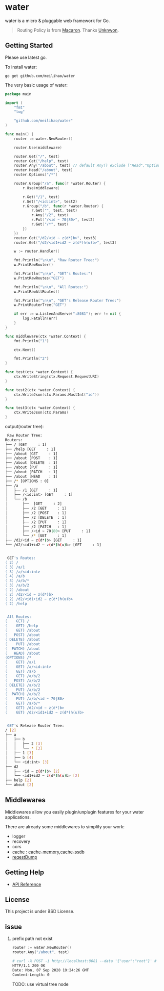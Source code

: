 # water

water is a micro & pluggable web framework for Go.

> Routing Policy is from [Macaron](github.com/go-macaron/macaron). Thanks [Unknwon](https://github.com/Unknwon).

## Getting Started

Please use latest go.

To install water:

	go get github.com/meilihao/water

The very basic usage of water:

```go
package main

import (
	"fmt"
	"log"

	"github.com/meilihao/water"
)

func main() {
	router := water.NewRouter()

	router.Use(middleware)

	router.Get("/", test)
	router.Get("/help", test)
	router.Any("/about", test) // default Any() exclude ["Head","Options"]
	router.Head("/about", test)
	router.Options("/*")

	router.Group("/a", func(r *water.Router) {
		r.Use(middleware)

		r.Get("/1", test)
		r.Get("/<id:int>", test2)
		r.Group("/b", func(r *water.Router) {
			r.Get("", test, test)
			r.Any("/2", test)
			r.Put("/<id ~ 70|80>", test2)
			r.Get("/*", test)
		})
	})
	router.Get("/d2/<id ~ z(d*)b>", test3)
	router.Get("/d2/<id1+id2 ~ z(d*)h(u)b>", test3)

	w := router.Handler()

	fmt.Println("\n\n", "Raw Router Tree:")
	w.PrintRawRouter()

	fmt.Println("\n\n", "GET's Routes:")
	w.PrintRawRoutes("GET")

	fmt.Println("\n\n", "All Routes:")
	w.PrintRawAllRoutes()

	fmt.Println("\n\n", "GET's Release Router Tree:")
	w.PrintRouterTree("GET")

	if err := w.ListenAndServe(":8081"); err != nil {
		log.Fatalln(err)
	}
}

func middleware(ctx *water.Context) {
	fmt.Println("1")

	ctx.Next()

	fmt.Println("2")
}

func test(ctx *water.Context) {
	ctx.WriteString(ctx.Request.RequestURI)
}

func test2(ctx *water.Context) {
	ctx.WriteJson(ctx.Params.MustInt("id"))
}

func test3(ctx *water.Context) {
	ctx.WriteJson(ctx.Params)
}
```

output(router tree):
```sh
 Raw Router Tree:
Routers:
├── / [GET     : 1]
├── /help [GET     : 1]
├── /about [GET     : 1]
├── /about [POST    : 1]
├── /about [DELETE  : 1]
├── /about [PUT     : 1]
├── /about [PATCH   : 1]
├── /about [HEAD    : 1]
├── /* [OPTIONS : 0]
├── /a
│   ├── /1 [GET     : 1]
│   ├── /<id:int> [GET     : 1]
│   └── /b
│       ├──  [GET     : 2]
│       ├── /2 [GET     : 1]
│       ├── /2 [POST    : 1]
│       ├── /2 [DELETE  : 1]
│       ├── /2 [PUT     : 1]
│       ├── /2 [PATCH   : 1]
│       ├── /<id ~ 70|80> [PUT     : 1]
│       └── /* [GET     : 1]
├── /d2/<id ~ z(d*)b> [GET     : 1]
└── /d2/<id1+id2 ~ z(d*)h(u)b> [GET     : 1]


 GET's Routes:
( 2) /
( 3) /a/1
( 3) /a/<id:int>
( 4) /a/b
( 3) /a/b/*
( 3) /a/b/2
( 2) /about
( 2) /d2/<id ~ z(d*)b>
( 2) /d2/<id1+id2 ~ z(d*)h(u)b>
( 2) /help


 All Routes:
(    GET) /
(    GET) /help
(    GET) /about
(   POST) /about
( DELETE) /about
(    PUT) /about
(  PATCH) /about
(   HEAD) /about
(OPTIONS) /*
(    GET) /a/1
(    GET) /a/<id:int>
(    GET) /a/b
(    GET) /a/b/2
(   POST) /a/b/2
( DELETE) /a/b/2
(    PUT) /a/b/2
(  PATCH) /a/b/2
(    PUT) /a/b/<id ~ 70|80>
(    GET) /a/b/*
(    GET) /d2/<id ~ z(d*)b>
(    GET) /d2/<id1+id2 ~ z(d*)h(u)b>


 GET's Release Router Tree:
/ [2]
├── a
│   ├── b
│   │   ├── 2 [3]
│   │   └── * [3]
│   ├── 1 [3]
│   ├── b [4]
│   └── <id:int> [3]
├── d2
│   ├── <id ~ z(d*)b> [2]
│   └── <id1+id2 ~ z(d*)h(u)b> [2]
├── help [2]
└── about [2]
```

## Middlewares

Middlewares allow you easily plugin/unplugin features for your water applications.

There are already some middlewares to simplify your work:

- logger
- recovery
- cors
- [cache](https://github.com/meilihao/water-contrib/tree/master/cache) : [cache-memory](https://github.com/meilihao/water-contrib/tree/master/cache),[cache-ssdb](https://github.com/meilihao/water-contrib/tree/master/cache/ssdb)
- [reqestDump](https://github.com/meilihao/water-contrib/tree/master/debug)

## Getting Help

- [API Reference](https://gowalker.org/github.com/meilihao/water)

## License

This project is under BSD License.

## issue
1. prefix path not exist
	```go
	router := water.NewRouter()
	router.Any("/about", test)
	```

	```bash
	# curl -X POST -i http://localhost:8081 --data '{"user":"root"}' # need return 404
	HTTP/1.1 200 OK
	Date: Mon, 07 Sep 2020 10:24:26 GMT
	Content-Length: 0
	```

	TODO: use virtual tree node
